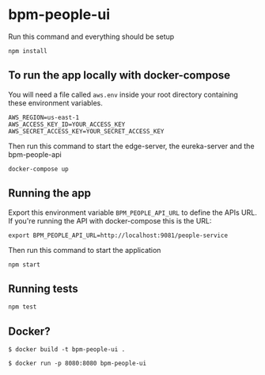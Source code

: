 # bpm-people-ui

Run this command and everything should be setup
```
npm install
```

## To run the app locally with docker-compose
You will need a file called `aws.env` inside your root directory containing these environment variables.
```
AWS_REGION=us-east-1
AWS_ACCESS_KEY_ID=YOUR_ACCESS_KEY
AWS_SECRET_ACCESS_KEY=YOUR_SECRET_ACCESS_KEY
```
 
Then run this command to start the edge-server, the eureka-server and the bpm-people-api
```
docker-compose up
```

## Running the app

Export this environment variable `BPM_PEOPLE_API_URL` to define the APIs URL.  
If you're running the API with docker-compose this is the URL:
```
export BPM_PEOPLE_API_URL=http://localhost:9081/people-service
```

Then run this command to start the application
```
npm start
```

## Running tests

```
npm test
```


## Docker?

```
$ docker build -t bpm-people-ui .
```


```
$ docker run -p 8080:8080 bpm-people-ui
```
